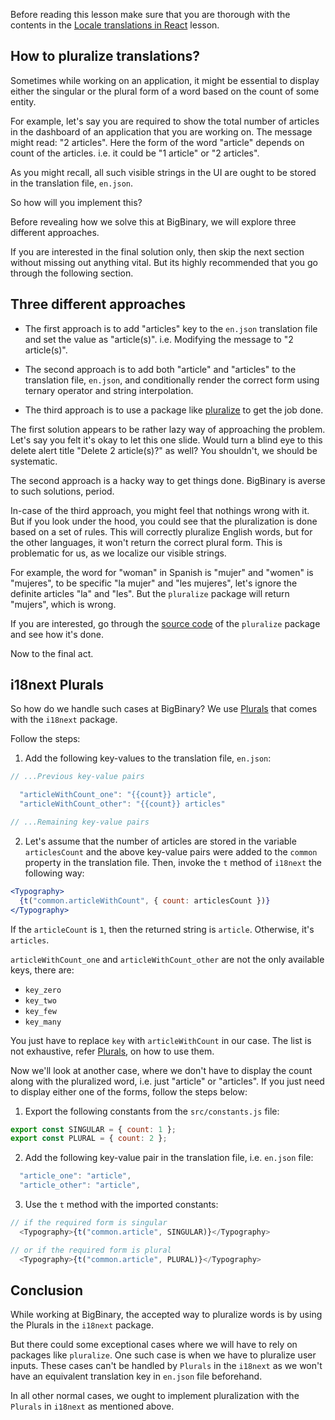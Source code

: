 Before reading this lesson make sure that you are thorough with the contents in
the
[Locale translations in React](/learn-react/react-best-practices/locale-translations-in-react)
lesson.

## How to pluralize translations?

Sometimes while working on an application, it might be essential to display
either the singular or the plural form of a word based on the count of some
entity.

For example, let's say you are required to show the total number of articles in
the dashboard of an application that you are working on. The message might read:
"2 articles". Here the form of the word "article" depends on count of the
articles. i.e. it could be "1 article" or "2 articles".

As you might recall, all such visible strings in the UI are ought to be stored
in the translation file, `en.json`.

So how will you implement this?

Before revealing how we solve this at BigBinary, we will explore three different
approaches.

If you are interested in the final solution only, then skip the next section
without missing out anything vital. But its highly recommended that you go
through the following section.

## Three different approaches

- The first approach is to add "articles" key to the `en.json` translation file
  and set the value as "article(s)". i.e. Modifying the message to "2
  article(s)".

- The second approach is to add both "article" and "articles" to the translation
  file, `en.json`, and conditionally render the correct form using ternary
  operator and string interpolation.

- The third approach is to use a package like
  [pluralize](https://www.npmjs.com/package/pluralize) to get the job done.

The first solution appears to be rather lazy way of approaching the problem.
Let's say you felt it's okay to let this one slide. Would turn a blind eye to
this delete alert title "Delete 2 article(s)?" as well? You shouldn't, we should
be systematic.

The second approach is a hacky way to get things done. BigBinary is averse to
such solutions, period.

In-case of the third approach, you might feel that nothings wrong with it. But
if you look under the hood, you could see that the pluralization is done based
on a set of rules. This will correctly pluralize English words, but for the
other languages, it won't return the correct plural form. This is problematic
for us, as we localize our visible strings.

For example, the word for "woman" in Spanish is "mujer" and "women" is
"mujeres", to be specific "la mujer" and "les mujeres", let's ignore the
definite articles "la" and "les". But the `pluralize` package will return
"mujers", which is wrong.

If you are interested, go through the
[source code](https://github.com/plurals/pluralize/blob/master/pluralize.js) of
the `pluralize` package and see how it's done.

Now to the final act.

## i18next Plurals

So how do we handle such cases at BigBinary? We use
[Plurals](https://www.i18next.com/translation-function/plurals) that comes with
the `i18next` package.

Follow the steps:

1. Add the following key-values to the translation file, `en.json`:

```js
// ...Previous key-value pairs

  "articleWithCount_one": "{{count}} article",
  "articleWithCount_other": "{{count}} articles"

// ...Remaining key-value pairs
```

2. Let's assume that the number of articles are stored in the variable
   `articlesCount` and the above key-value pairs were added to the `common`
   property in the translation file. Then, invoke the `t` method of `i18next`
   the following way:

```jsx
<Typography>
  {t("common.articleWithCount", { count: articlesCount })}
</Typography>
```

If the `articleCount` is `1`, then the returned string is `article`. Otherwise,
it's `articles`.

`articleWithCount_one` and `articleWithCount_other` are not the only available
keys, there are:

- `key_zero`
- `key_two`
- `key_few`
- `key_many`

You just have to replace `key` with `articleWithCount` in our case. The list is
not exhaustive, refer
[Plurals](https://www.i18next.com/translation-function/plurals), on how to use
them.

Now we'll look at another case, where we don't have to display the count along
with the pluralized word, i.e. just "article" or "articles". If you just need to
display either one of the forms, follow the steps below:

1. Export the following constants from the `src/constants.js` file:

```js
export const SINGULAR = { count: 1 };
export const PLURAL = { count: 2 };
```

2. Add the following key-value pair in the translation file, i.e. `en.json`
   file:

```js
  "article_one": "article",
  "article_other": "article",
```

3. Use the `t` method with the imported constants:

```js
// if the required form is singular
  <Typography>{t("common.article", SINGULAR)}</Typography>

// or if the required form is plural
  <Typography>{t("common.article", PLURAL)}</Typography>
```

## Conclusion

While working at BigBinary, the accepted way to pluralize words is by using the
Plurals in the `i18next` package.

But there could some exceptional cases where we will have to rely on packages
like `pluralize`. One such case is when we have to pluralize user inputs. These
cases can't be handled by `Plurals` in the `i18next` as we won't have an
equivalent translation key in `en.json` file beforehand.

In all other normal cases, we ought to implement pluralization with the
`Plurals` in `i18next` as mentioned above.
